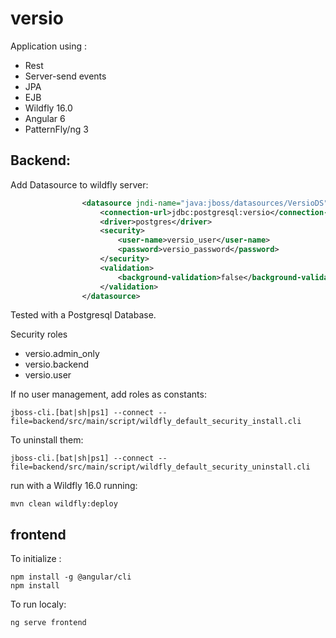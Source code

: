 # versio
Application using :
- Rest
- Server-send events
- JPA
- EJB
- Wildfly 16.0
- Angular 6
- PatternFly/ng 3

## Backend:
Add Datasource to wildfly server:
```xml
                <datasource jndi-name="java:jboss/datasources/VersioDS" pool-name="VersioDS">
                    <connection-url>jdbc:postgresql:versio</connection-url>
                    <driver>postgres</driver>
                    <security>
                        <user-name>versio_user</user-name>
                        <password>versio_password</password>
                    </security>
                    <validation>
                        <background-validation>false</background-validation>
                    </validation>
                </datasource>
```

Tested with a Postgresql Database.


Security roles

- versio.admin_only
- versio.backend
- versio.user

If no user management, add roles as constants:
```
jboss-cli.[bat|sh|ps1] --connect --file=backend/src/main/script/wildfly_default_security_install.cli
```
To uninstall them:
```
jboss-cli.[bat|sh|ps1] --connect --file=backend/src/main/script/wildfly_default_security_uninstall.cli
```

run with a Wildfly 16.0 running:
```
mvn clean wildfly:deploy
```

## frontend

To initialize :
```
npm install -g @angular/cli
npm install
```

To run localy:
```
ng serve frontend
```
